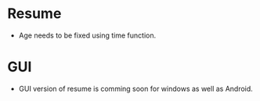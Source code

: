 # Resume

* Age needs to be fixed using time function.

# GUI

* GUI version of resume is comming soon for windows as well as Android.
